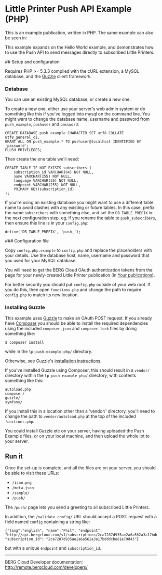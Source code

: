 # Little Printer Push API Example (PHP)

This is an example publication, written in PHP. The same example can also be seen in:

This example expands on the Hello World example, and demonstrates how to use the Push API to send messages directly to subscribed Little Printers.


## Setup and configuration

Requires PHP >= 5.3.3 compiled with the cURL extension, a MySQL database, and
the [Guzzle](http://docs.guzzlephp.org/en/latest/index.html) client framework.

### Database

You can use an existing MySQL database, or create a new one.

To create a new one, either use your server's web admin system or do something like this if you've logged into mysql on the command line. You might want to change the database name, username and password from `push_example`, `pushuser` and `password`:

	CREATE DATABASE push_example CHARACTER SET utf8 COLLATE utf8_general_ci;
	GRANT ALL ON push_example.* TO pushuser@localhost IDENTIFIED BY 'password';
	FLUSH PRIVILEGES;

Then create the one table we'll need:

	CREATE TABLE IF NOT EXISTS subscribers (
		subscription_id VARCHAR(64) NOT NULL,
		name VARCHAR(255) NOT NULL,
		language VARCHAR(30) NOT NULL,
		endpoint VARCHAR(255) NOT NULL,
		PRIMARY KEY(subscription_id)
	);

If you're using an existing database you might want to use a different table
name to avoid clashes with any existing or future tables. In this case, prefix
the name `subscribers` with something else, and set the `DB_TABLE_PREFIX` in
the next configuration step. eg, if you rename the table to `push_subscribers`,
then ensure this line is in your `config.php`:

	define('DB_TABLE_PREFIX', 'push_');


### Configuration file

Copy `config.php.example` to `config.php` and replace the placeholders with your details. Use the database host, name, username and password that you used for your MySQL database.

You will need to get the BERG Cloud OAuth authentication tokens from the page for your newly-created Little Printer publication (in [Your publications](http://remote.bergcloud.com/developers/publications/)).

For better security you should put `config.php` outside of your web root. If you do this, then open `functions.php` and change the path to require `config.php` to match its new location.

### Installing Guzzle

This example uses [Guzzle](http://docs.guzzlephp.org/en/latest/index.html) to make an OAuth POST request. If you already have [Composer](http://getcomposer.org/) you should be able to install the required dependencies using the included `composer.json` and `composer.lock` files by doing something like:

	$ composer install

while in the `lp-push-example-php/` directory.

Otherwise, see Guzzle's [installation instructions](http://docs.guzzlephp.org/en/latest/getting-started/installation.html).

If you've installed Guzzle using Composer, this should result in a `vendor/` directory within the `lp-push-example-php/` directory, with contents something like this:

	autoload.php
	composer/
	guzzle/
	symfony/

If you install this in a location other than a 'vendor/' directory, you'll need to change the path to `vendor/autoload.php` at the top of the included `functions.php`.

You could install Guzzle etc on your server, having uploaded the Push Example files, or on your local machine, and then upload the whole lot to your server.


## Run it

Once the set-up is complete, and all the files are on your server, you should be able to visit these URLs:

* `/icon.png`
* `/meta.json`
* `/sample/`
* `/push/`

The `/push/` page lets you send a greeting to all subscribed Little Printers.

In addition, the `/validate_config/` URL should accept a POST request with a field named `config` containing a string like:

	{"lang":"english", "name":"Phil", "endpoint": "http://api.bergcloud.com/v1/subscriptions/2ca7287d935ae2a6a562a3a17bdddcbe81e79d43/publish", "subscription_id": "2ca7287d935ae2a6a562a3a17bdddcbe81e79d43"}

but with a unique `endpoint` and `subscription_id`.

----

BERG Cloud Developer documentation: http://remote.bergcloud.com/developers/

